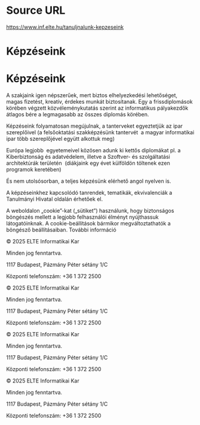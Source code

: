 # Source URL
https://www.inf.elte.hu/tanuljnalunk-kepzeseink

# Képzéseink
# Képzéseink
A szakjaink igen népszerűek, mert biztos elhelyezkedési lehetőséget, magas fizetést, kreatív, érdekes munkát biztosítanak. Egy a frissdiplomások körében végzett közvéleménykutatás szerint az informatikus pályakezdők átlagos bére a legmagasabb az összes diplomás körében.

Képzéseink folyamatosan megújulnak, a tanterveket egyeztetjük az ipar szereplőivel (a felsőoktatási szakképzésünk tantervét  a magyar informatikai ipar több szereplőjével együtt alkottuk meg)

Európa legjobb  egyetemeivel közösen adunk ki kettős diplomákat pl. a Kiberbiztonság és adatvédelem, illetve a Szoftver- és szolgáltatási architektúrák területén  (diákjaink egy évet külföldön töltenek ezen programok keretében)

És nem utolsósorban, a teljes képzésünk elérhető angol nyelven is.

A képzéseinkhez kapcsolódó tanrendek, tematikák, ekvivalenciák a Tanulmányi Hivatal oldalán érhetőek el.

A weboldalon „cookie”-kat („sütiket”) használunk, hogy biztonságos böngészés mellett a legjobb felhasználói élményt nyújthassuk látogatóinknak. A cookie-beállítások bármikor megváltoztathatók a böngésző beállításaiban. További információ

© 2025 ELTE Informatikai Kar

Minden jog fenntartva.

1117 Budapest, Pázmány Péter sétány 1/C

Központi telefonszám: +36 1 372 2500

© 2025 ELTE Informatikai Kar

Minden jog fenntartva.

1117 Budapest, Pázmány Péter sétány 1/C

Központi telefonszám: +36 1 372 2500

© 2025 ELTE Informatikai Kar

Minden jog fenntartva.

1117 Budapest, Pázmány Péter sétány 1/C

Központi telefonszám: +36 1 372 2500

© 2025 ELTE Informatikai Kar

Minden jog fenntartva.

1117 Budapest, Pázmány Péter sétány 1/C

Központi telefonszám: +36 1 372 2500